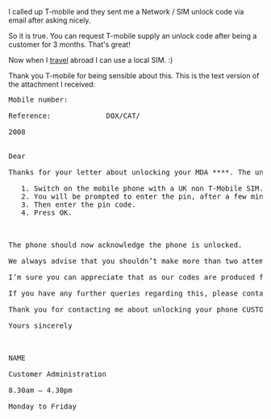 I called up T-mobile and they sent me a Network / SIM unlock code via email after asking nicely.

So it is true. You can request T-mobile supply an unlock code after being a customer for 3 months. That's great!

Now when I [travel](http://maps.natalian.org/) abroad I can use a local SIM. :)

Thank you T-mobile for being sensible about this. This is the text version of
the attachment I received:

<pre>
Mobile number:   

Reference:             DOX/CAT/ 

2008 
 

Dear  

Thanks for your letter about unlocking your MDA ****. The unlocking code for IMEI XXXXXXXXXXX is XXXXXXXXXXX and the sequence is below. 

   1. Switch on the mobile phone with a UK non T-Mobile SIM.
   2. You will be prompted to enter the pin, after a few minutes.
   3. Then enter the pin code.
   4. Press OK.

 

The phone should now acknowledge the phone is unlocked. 

We always advise that you shouldn’t make more than two attempts to unlock the phone. Therefore, if you get any error messages at the end of the unlocking sequence, please give me a call on the number overleaf and I’ll certainly help you.  

I’m sure you can appreciate that as our codes are produced from the manufacturer of the phone, we can’t always guarantee that your phone can be unlocked. You also need to be aware that we can’t guarantee the mobile phone features for use with another service provider this is sometimes because other providers have different network settings. 

If you have any further queries regarding this, please contact me on 08454122754 (calls to this number are charged at local rates if you’re a BT customer, but if you’re with another provider it may cost a bit more, so please check). 

Thank you for contacting me about unlocking your phone CUSTOMERS NAME. I’m pleased to have been able to give you your unlocking code and I’m sure you’ll enjoy using your phone. 

Yours sincerely 
 
 

NAME

Customer Administration

8.30am – 4.30pm

Monday to Friday
</pre>
